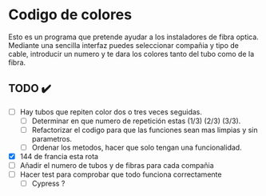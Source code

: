 # Codigo de colores
Esto es un programa que pretende ayudar a los instaladores de fibra optica.
Mediante una sencilla interfaz puedes seleccionar compañia y tipo de cable, introducir un numero y te dara los colores tanto del tubo como de la fibra.

## TODO ✔️
- [ ] Hay tubos que repiten color dos o tres veces seguidas.
    - [ ] Determinar en que numero de repetición estas (1/3) (2/3) (3/3).
    - [ ] Refactorizar el codigo para que las funciones sean mas limpias y sin parametros.
    - [ ] Ordenar los metodos, hacer que solo tengan una funcionalidad.
- [x] 144 de francia esta rota
- [ ] Añadir el numero de tubos y de fibras para cada compañia
- [ ] Hacer test para comprobar que todo funciona correctamente
    - [ ] Cypress ?
